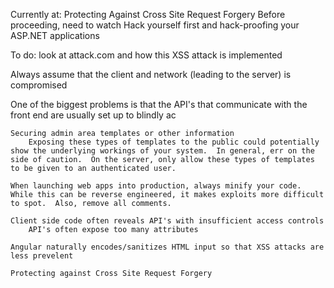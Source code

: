 Currently at: Protecting Against Cross Site Request Forgery
Before proceeding, need to watch Hack yourself first and hack-proofing your ASP.NET applications


To do: look at attack.com and how this XSS attack is implemented

Always assume that the client and network (leading to the server) is compromised

One of the biggest problems is that the API's that communicate with the front end are usually set up to blindly ac


    Securing admin area templates or other information
        Exposing these types of templates to the public could potentially show the underlying workings of your system.  In general, err on the side of caution.  On the server, only allow these types of templates to be given to an authenticated user.

    When launching web apps into production, always minify your code.  While this can be reverse engineered, it makes exploits more difficult to spot.  Also, remove all comments.

    Client side code often reveals API's with insufficient access controls
        API's often expose too many attributes

    Angular naturally encodes/sanitizes HTML input so that XSS attacks are less prevelent 

    Protecting against Cross Site Request Forgery

